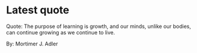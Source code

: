 # Latest quote 

Quote: The purpose of learning is growth, and our minds, unlike our bodies, can continue growing as we continue to live. 

By: Mortimer J. Adler